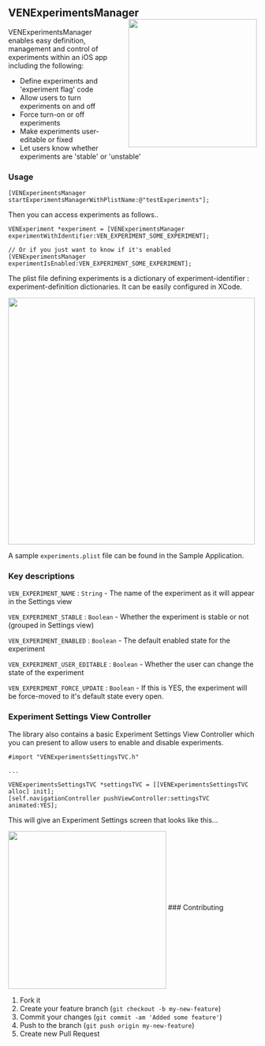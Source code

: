 ## VENExperimentsManager<img src="http://f.cl.ly/items/2Y1o3X3s3X2Q1w2h0U10/AutoUpdates.png" align="right" width="260" align="right" style="padding-top:-20px; padding-left:20px;" />

VENExperimentsManager enables easy definition, management and control of experiments within an iOS app including the following:
- Define experiments and 'experiment flag' code
- Allow users to turn experiments on and off
- Force turn-on or off experiments
- Make experiments user-editable or fixed
- Let users know whether experiments are 'stable' or 'unstable'

### Usage

```
[VENExperimentsManager startExperimentsManagerWithPlistName:@"testExperiments"];
```

Then you can access experiments as follows..
```
VENExperiment *experiment = [VENExperimentsManager experimentWithIdentifier:VEN_EXPERIMENT_SOME_EXPERIMENT];

// Or if you just want to know if it's enabled
[VENExperimentsManager experimentIsEnabled:VEN_EXPERIMENT_SOME_EXPERIMENT];
```

The plist file defining experiments is a dictionary of experiment-identifier : experiment-definition dictionaries. It can be easily configured in XCode.

<img src="http://f.cl.ly/items/2Q2g0B2R1v0J322q1534/ExperimentsXCode.png" align="middle" width="500" />


A sample `experiments.plist` file can be found in the Sample Application.

### Key descriptions
`VEN_EXPERIMENT_NAME`          : `String`  - The name of the experiment as it will appear in the Settings view

`VEN_EXPERIMENT_STABLE`        : `Boolean` - Whether the experiment is stable or not (grouped in Settings view)

`VEN_EXPERIMENT_ENABLED`       : `Boolean` - The default enabled state for the experiment

`VEN_EXPERIMENT_USER_EDITABLE` : `Boolean` - Whether the user can change the state of the experiment

`VEN_EXPERIMENT_FORCE_UPDATE`  : `Boolean` - If this is YES, the experiment will be force-moved to it's default state every open.

### Experiment Settings View Controller

The library also contains a basic Experiment Settings View Controller which you can present to allow users to enable and disable experiments.

```
#import "VENExperimentsSettingsTVC.h"

...

VENExperimentsSettingsTVC *settingsTVC = [[VENExperimentsSettingsTVC alloc] init];
[self.navigationController pushViewController:settingsTVC animated:YES];
```
This will give an Experiment Settings screen that looks like this...

<img src="http://f.cl.ly/items/0Z3R2H1f1z3t1H3R3g3q/experiments.png" align="middle" width="320" />
### Contributing

1. Fork it
2. Create your feature branch (`git checkout -b my-new-feature`)
3. Commit your changes (`git commit -am 'Added some feature'`)
4. Push to the branch (`git push origin my-new-feature`)
5. Create new Pull Request
